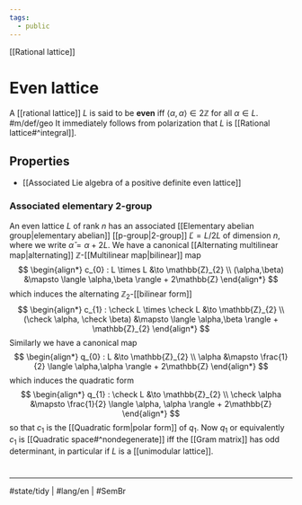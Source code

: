 ```yaml
---
tags:
  - public
---
```

[[Rational lattice]]
# Even lattice

A [[rational lattice]] $L$ is said to be **even** iff $\langle \alpha,\alpha \rangle \in 2\mathbb{Z}$ for all $\alpha \in L$. #m/def/geo
It immediately follows from polarization that $L$ is [[Rational lattice#^integral]].

## Properties

- [[Associated Lie algebra of a positive definite even lattice]]

### Associated elementary 2-group

An even lattice $L$ of rank $n$ has an associated [[Elementary abelian group|elementary abelian]] [[p-group|2-group]] $\check L = L / 2L$ of dimension $n$,
where we write $\check \alpha = \alpha + 2L$.
We have a canonical [[Alternating multilinear map|alternating]] $\mathbb{Z}$-[[Multilinear map|bilinear]] map
$$
\begin{align*}
c_{0} : L \times L &\to \mathbb{Z}_{2} \\ 
(\alpha,\beta) &\mapsto \langle \alpha,\beta \rangle  + 2\mathbb{Z}
\end{align*}
$$
which induces the alternating $\mathbb{Z}_{2}$-[[bilinear form]]
$$
\begin{align*}
c_{1} : \check L \times \check L &\to \mathbb{Z}_{2} \\
(\check \alpha, \check \beta) &\mapsto \langle \alpha,\beta \rangle + \mathbb{Z}_{2}
\end{align*}
$$
Similarly we have a canonical map
$$
\begin{align*}
q_{0} : L &\to \mathbb{Z}_{2} \\
 \alpha &\mapsto \frac{1}{2} \langle \alpha,\alpha \rangle  + 2\mathbb{Z}
\end{align*}
$$
which induces the quadratic form
$$
\begin{align*}
q_{1} : \check L &\to \mathbb{Z}_{2} \\
\check \alpha &\mapsto \frac{1}{2} \langle \alpha, \alpha \rangle  + 2\mathbb{Z}
\end{align*}
$$
so that $c_{1}$ is the [[Quadratic form|polar form]] of $q_{1}$.
Now $q_{1}$ or equivalently $c_1$ is [[Quadratic space#^nondegenerate]] iff the [[Gram matrix]] has odd determinant,
in particular if $L$ is a [[unimodular lattice]].

#
---
#state/tidy | #lang/en | #SemBr
